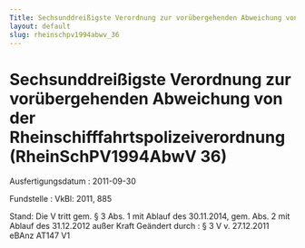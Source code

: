```yaml
---
Title: Sechsunddreißigste Verordnung zur vorübergehenden Abweichung von der Rheinschifffahrtspolizeiverordnung
layout: default
slug: rheinschpv1994abwv_36
---
```


# Sechsunddreißigste Verordnung zur vorübergehenden Abweichung von der Rheinschifffahrtspolizeiverordnung (RheinSchPV1994AbwV 36)

Ausfertigungsdatum
:   2011-09-30

Fundstelle
:   VkBl: 2011, 885

Stand: Die V tritt gem. § 3 Abs. 1 mit Ablauf des 30.11.2014, gem. Abs. 2 mit Ablauf des 31.12.2012 außer Kraft
Geändert durch
:   § 3 V v. 27.12.2011 eBAnz AT147 V1

